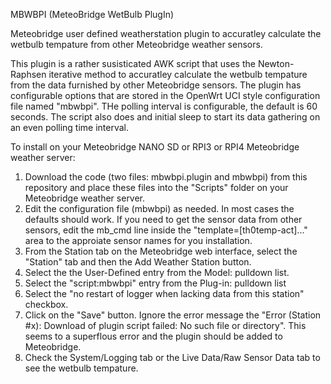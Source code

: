 MBWBPI (MeteoBridge WetBulb PlugIn)

Meteobridge user defined weatherstation plugin to accuratley calculate the wetbulb tempature from other Meteobridge weather sensors.

This plugin is a rather susisticated AWK script that uses the Newton-Raphsen iterative method to accuratley calculate the wetbulb tempature from the data furnished by other Meteobridge sensors. The plugin has configurable options that are stored in the OpenWrt UCI style configuration file named "mbwbpi". THe polling interval is configurable, the default is 60 seconds. The script also does and initial sleep to start its data gathering on an even polling time interval.

To install on your Meteobridge NANO SD or RPI3 or RPI4 Meteobridge weather server:

1) Download the code (two files: mbwbpi.plugin and mbwbpi) from this repository and place these files into the "Scripts" folder on your Meteobridge weather server.
2) Edit the configuration file (mbwbpi) as needed. In most cases the defaults should work. If you need to get the sensor data from other sensors, edit the mb_cmd line inside the "template=[th0temp-act]..." area to the approiate sensor names for you installation.
3) From the Station tab on the Meteobridge web interface, select the "Station" tab and then the Add Weather Station button.
4) Select the the User-Defined entry from the Model: pulldown list.
5) Select the "script:mbwbpi" entry from the Plug-in: pulldown list
6) Select the "no restart of logger when lacking data from this station" checkbox.
7) Click on the "Save" button. Ignore the error message the "Error (Station #x): Download of plugin script failed: No such file or directory". This seems to a superflous error and the plugin should be added to Meteobridge.
8) Check the System/Logging tab or the Live Data/Raw Sensor Data tab to see the wetbulb tempature.
